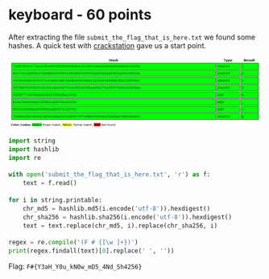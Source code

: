 # keyboard - 60 points

After extracting the file `submit_the_flag_that_is_here.txt` we found some hashes. A quick test with [crackstation](http://crackstation.net/) gave us a start point.

![hash](./hash.png)

```python
import string
import hashlib
import re

with open('submit_the_flag_that_is_here.txt', 'r') as f:
    text = f.read()

for i in string.printable:
    chr_md5 = hashlib.md5(i.encode('utf-8')).hexdigest()
    chr_sha256 = hashlib.sha256(i.encode('utf-8')).hexdigest()
    text = text.replace(chr_md5, i).replace(chr_sha256, i)

regex = re.compile('(F # {[\w ]+})')
print(regex.findall(text)[0].replace(' ', ''))
```

Flag: `F#{Y3aH_Y0u_kN0w_mD5_4Nd_Sh4256}`
